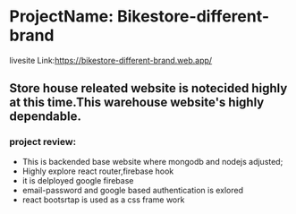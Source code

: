 # ProjectName: Bikestore-different-brand
livesite Link:https://bikestore-different-brand.web.app/

## Store house releated website is notecided highly at this time.This warehouse website's  highly dependable.

### project review:
* This is backended base website where mongodb and nodejs adjusted;
* Highly explore react router,firebase hook
* it is delployed google firebase
* email-password and google based authentication is exlored
* react bootsrtap is used as a css frame work